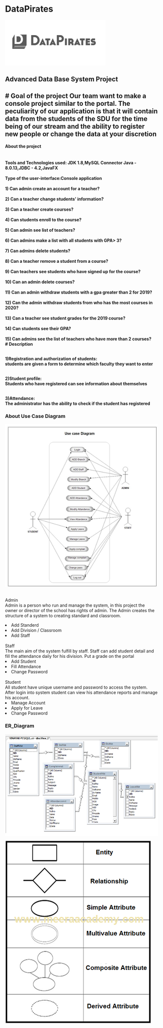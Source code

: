 # DataPirates
![Our_Logo](https://github.com/Abylaikhanaaaaa/DataPirates/blob/main/logo.png)
<h2>Advanced Data Base System Project<h2> 
# Goal of the project
Our team want to make a console project similar to the portal. The peculiarity of our application is that it will contain data from the students of the SDU for the time being of our stream and the ability to register new people or change the data at your discretion
<h4> About the project<h4>
<br> Tools and Technologies used: JDK 1.8,MySQL Connector Java - 8.0.13,JDBC - 4.2,JavaFX</br>
<br>Type of the user-interface:Console application</br>
<br>1) Can admin create an account for a teacher?</br>
<br>2) Can a teacher change students' information?</br>
<br>3) Can a teacher create courses?</br>
<br>4) Can students enroll to the course?</br>
<br>5) Can admin see list of teachers?</br>
<br>6) Can admins make a list with all students with GPA> 3?<br>
<br>7) Can admins delete students?</br>
<br>8) Can a teacher remove a student from a course?</br>
<br>9) Can teachers see students who have signed up for the course?</br>
<br>10) Can an admin delete courses?</br>
<br>11) Can an admin withdraw students with a gpa greater than 2 for 2019?</br>
<br>12) Can the admin withdraw students from who has the most courses in 2020?</br>
<br>13) Can a teacher see student grades for the 2019 course?</br>
<br>14) Can students see their GPA?</br>
<br>15) Can admins see the list of teachers who have more than 2 courses?</br>
# Description

<br>1)Registration and authorization of students:
<br>students are given a form to determine which faculty they want to enter

<br>2)Student profile:
<br>Students who have registered can see information about themselves

<br>3)Attendance:
<br>The administrator has the ability to check if the student has registered

<h3>About Use Case Diagram</h3>

![Use_Case_Diagram](https://github.com/Abylaikhanaaaaa/DataPirates/blob/main/Usecase-1.png)

<br>Admin </br>
 Admin is a person who run and manage the system, in this project the owner or director of the school has rights of admin. The Admin creates the structure of a system to creating standard and classroom.
<li>Add Standerd</li>
<li>Add Division / Classroom</li>
<li>Add Staff</li>
<br>Staff</br>
The main aim of the  system fulfill by staff. Staff can add student detail and fill the attendance daily for his division. Put a grade on the portal
  <li>Add Student</li>
  <li>Fill Attendance</li>
  <li>Change Password</li>
<br>Student</br>
All student have unique username and password to access the system. After login into system student can view his attendance reports and manage his account. 
  <li>Manage Account</li>
  <li>Apply for Leave</li>
  <li>Change Password</li>
  <h3>ER_Diagram</h3>
  
  ![ER_Diagram](https://github.com/Abylaikhanaaaaa/DataPirates/blob/main/erdiagrm.png)
  
  
  ![ee](https://github.com/Abylaikhanaaaaa/DataPirates/blob/main/ERSymbol.png)
